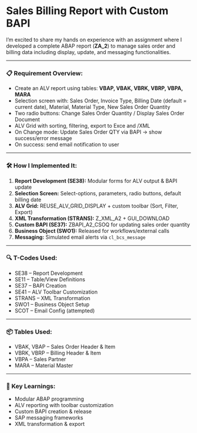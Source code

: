 <h1>Sales Billing Report with Custom BAPI</h1>

<p>I’m excited to share my hands on experience with an assignment where I developed a complete ABAP report (<b>ZA_2</b>) to manage sales order and billing data including display, update, and messaging functionalities.</p>

<hr>

<h3>📋 Requirement Overview:</h3>
<ul>
  <li>Create an ALV report using tables: <b>VBAP, VBAK, VBRK, VBRP, VBPA, MARA</b></li>
  <li>Selection screen with: Sales Order, Invoice Type, Billing Date (default = current date), Material, Material Type, New Sales Order Quantity</li>
  <li>Two radio buttons: Change Sales Order Quantity / Display Sales Order Document</li>
  <li>ALV Grid with sorting, filtering, export to Exce and /XML</li>
  <li>On Change mode: Update Sales Order QTY via BAPI → show success/error message</li>
  <li>On success: send email notification to user</li>
</ul>

<hr>

<h3>🛠️ How I Implemented It:</h3>
<ol>
  <li><b>Report Development (SE38):</b> Modular forms for ALV output & BAPI update</li>
  <li><b>Selection Screen:</b> Select-options, parameters, radio buttons, default billing date</li>
  <li><b>ALV Grid:</b> REUSE_ALV_GRID_DISPLAY + custom toolbar (Sort, Filter, Export)</li>
  <li><b>XML Transformation (STRANS):</b> Z_XML_A2 + GUI_DOWNLOAD</li>
  <li><b>Custom BAPI (SE37):</b> ZBAPI_A2_CSOQ for updating sales order quantity</li>
  <li><b>Business Object (SWO1):</b> Released for workflows/external calls</li>
  <li><b>Messaging:</b> Simulated email alerts via <code>cl_bcs_message</code></li>
</ol>

<hr>

<h3>🔍 T-Codes Used:</h3>
<ul>
  <li>SE38 – Report Development</li>
  <li>SE11 – Table/View Definitions</li>
  <li>SE37 – BAPI Creation</li>
  <li>SE41 – ALV Toolbar Customization</li>
  <li>STRANS – XML Transformation</li>
  <li>SWO1 – Business Object Setup</li>
  <li>SCOT – Email Config (attempted)</li>
</ul>

<hr>

<h3>📦 Tables Used:</h3>
<ul>
  <li>VBAK, VBAP – Sales Order Header & Item</li>
  <li>VBRK, VBRP – Billing Header & Item</li>
  <li>VBPA – Sales Partner</li>
  <li>MARA – Material Master</li>
</ul>

<hr>

<h3>🚀 Key Learnings:</h3>
<ul>
  <li>Modular ABAP programming</li>
  <li>ALV reporting with toolbar customization</li>
  <li>Custom BAPI creation & release</li>
  <li>SAP messaging frameworks</li>
  <li>XML transformation & export</li>
</ul>
